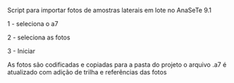 Script para importar fotos de amostras laterais em lote no AnaSeTe 9.1

1 - seleciona o a7

2 - seleciona as fotos

3 - Iniciar

As fotos são codificadas e copiadas para a pasta do projeto
o arquivo .a7 é atualizado com adição de trilha e referências das fotos
